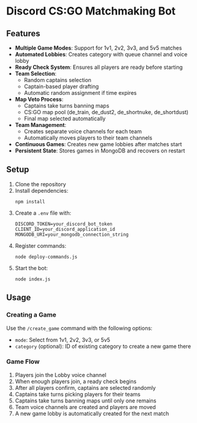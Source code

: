 # Discord CS:GO Matchmaking Bot

## Features

- **Multiple Game Modes**: Support for 1v1, 2v2, 3v3, and 5v5 matches
- **Automated Lobbies**: Creates category with queue channel and voice lobby
- **Ready Check System**: Ensures all players are ready before starting
- **Team Selection**: 
  - Random captains selection
  - Captain-based player drafting
  - Automatic random assignment if time expires
- **Map Veto Process**: 
  - Captains take turns banning maps
  - CS:GO map pool (de_train, de_dust2, de_shortnuke, de_shortdust)
  - Final map selected automatically
- **Team Management**:
  - Creates separate voice channels for each team
  - Automatically moves players to their team channels
- **Continuous Games**: Creates new game lobbies after matches start
- **Persistent State**: Stores games in MongoDB and recovers on restart

## Setup

1. Clone the repository
2. Install dependencies:
   ```
   npm install
   ```
3. Create a `.env` file with:
   ```
   DISCORD_TOKEN=your_discord_bot_token
   CLIENT_ID=your_discord_application_id
   MONGODB_URI=your_mongodb_connection_string
   ```
4. Register commands:
   ```
   node deploy-commands.js
   ```
5. Start the bot:
   ```
   node index.js
   ```

## Usage

### Creating a Game

Use the `/create_game` command with the following options:
- `mode`: Select from 1v1, 2v2, 3v3, or 5v5
- `category` (optional): ID of existing category to create a new game there

### Game Flow

1. Players join the Lobby voice channel
2. When enough players join, a ready check begins
3. After all players confirm, captains are selected randomly
4. Captains take turns picking players for their teams
5. Captains take turns banning maps until only one remains
6. Team voice channels are created and players are moved
7. A new game lobby is automatically created for the next match
